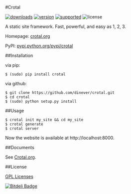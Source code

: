 #Crotal

[![downloads](https://img.shields.io/pypi/dm/crotal.svg)](https://pypi.python.org/pypi/crotal/)
[![version](https://img.shields.io/pypi/v/crotal.svg)](https://pypi.python.org/pypi/crotal/)
[![supported](https://img.shields.io/pypi/pyversions/crotal.svg)](https://pypi.python.org/pypi/crotal/)
![license](https://img.shields.io/pypi/l/crotal.svg)

A static site framework. Fast, powerful, and easy as 1, 2, 3.

Homepage: [crotal.org](http://crotal.org)

PyPI: [pypi.python.org/pypi/crotal](https://pypi.python.org/pypi/crotal)

##Installation

via pip:

    $ (sudo) pip install crotal

via github:

    $ git clone https://github.com/dinever/crotal.git
    $ cd crotal
    $ (sudo) python setup.py install

##Usage

    $ crotal init my_site && cd my_site
    $ crotal generate
    $ crotal server

Now the website is available at http://localhost:8000.

##Documents

See [Crotal.org](http://crotal.org/docs).

##License

[GPL Licenses](https://github.com/dinever/crotal/blob/master/LICENSE)


[![Bitdeli Badge](https://d2weczhvl823v0.cloudfront.net/dinever/crotal/trend.png)](https://bitdeli.com/free "Bitdeli Badge")

